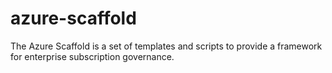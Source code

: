 # azure-scaffold
The Azure Scaffold is a set of templates and scripts to provide a framework for enterprise subscription governance.
